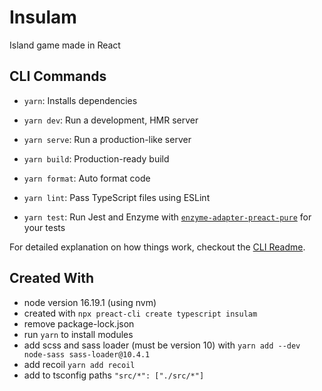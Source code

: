 # Insulam

Island game made in React

## CLI Commands

- `yarn`: Installs dependencies

- `yarn dev`: Run a development, HMR server

- `yarn serve`: Run a production-like server

- `yarn build`: Production-ready build

- `yarn format`: Auto format code

- `yarn lint`: Pass TypeScript files using ESLint

- `yarn test`: Run Jest and Enzyme with
  [`enzyme-adapter-preact-pure`](https://github.com/preactjs/enzyme-adapter-preact-pure) for
  your tests

For detailed explanation on how things work, checkout the [CLI Readme](https://github.com/developit/preact-cli/blob/master/README.md).

## Created With

- node version 16.19.1 (using nvm)
- created with `npx preact-cli create typescript insulam`
- remove package-lock.json
- run `yarn` to install modules
- add scss and sass loader (must be version 10) with `yarn add --dev node-sass sass-loader@10.4.1`
- add recoil `yarn add recoil`
- add to tsconfig paths `"src/*": ["./src/*"]`
